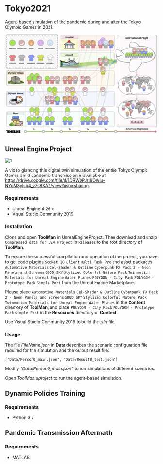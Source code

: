 # Tokyo2021
Agent-based simulation of the pandemic during and after the Tokyo Olympic Games in 2021.

![1](./Images/Fig1.jpg)

## Unreal Engine Project

![1](./Images/Tokyo.jpg)

A video glancing this digital twin simulation of the entire Tokyo Olympic Games amid pandemic transmission is available at https://drive.google.com/file/d/1DRW0PJrI8OWlu-NYoM3ylsb4_z7s8XAZ/view?usp=sharing.
### Requirements

* Unreal Engine 4.26.x
* Visual Studio Community 2019

### Installation

Clone and open **ToolMan** in UnrealEngineProject. Then download and unzip `Compressed data for UE4 Project` in `Releases` to the root directory of **ToolMan**.

To ensure the successful compilation and operation of the project, you have to get code plugins `Socket.IO Client`  `Multi Task Pro` and asset packages `Automotive Materials` `Cel-Shader & Outline` `Cyberpunk FX Pack 2 - Neon Panels and Screens` `GOOD SKY` `Stylized Colorful Nature Pack` `Twinmotion Materials for Unreal Engine` `Water Planes`  `POLYGON - City Pack` `POLYGON - Prototype Pack` `Simple Port` from the Unreal Engine Marketplace. 

Please place `Automotive Materials` `Cel-Shader & Outline` `Cyberpunk FX Pack 2 - Neon Panels and Screens` `GOOD SKY` `Stylized Colorful Nature Pack` `Twinmotion Materials for Unreal Engine` `Water Planes` in the **Content** directory of **ToolMan**, and place `POLYGON - City Pack` `POLYGON - Prototype Pack` `Simple Port` in the **Resources** directory of **Content**.

Use Visual Studio Community 2019 to build the _.sln_ file.

### Usage

The file *FileName.json* in **Data** describes the scenario configuration file required for the simulation and the output result file:
<pre>
<code>["Data/Person0_main.json", "Data/Result0_test.json"]</code>
</pre>

Modify *"Data/Person0_main.json"* to run simulations of different scenarios.

Open *ToolMan.uproject* to run the agent-based simulation.


## Dynamic Policies Training
### Requirements

* Python 3.7
## Pandemic Transmission Aftermath
### Requirements

* MATLAB





